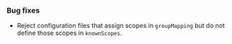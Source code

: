 ### Bug fixes

- Reject configuration files that assign scopes in `groupMapping` but do not define those scopes in `knownScopes`.
